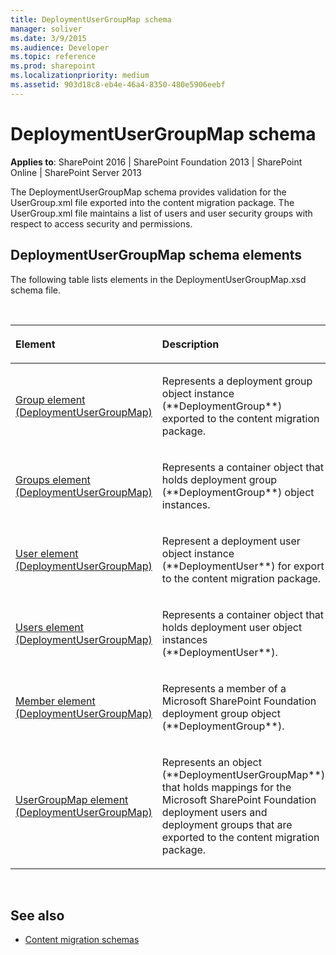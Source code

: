 ```yaml
---
title: DeploymentUserGroupMap schema
manager: soliver
ms.date: 3/9/2015
ms.audience: Developer
ms.topic: reference
ms.prod: sharepoint
ms.localizationpriority: medium
ms.assetid: 903d18c8-eb4e-46a4-8350-480e5906eebf
---
```


# DeploymentUserGroupMap schema

**Applies to**: SharePoint 2016 | SharePoint Foundation 2013 | SharePoint Online | SharePoint Server 2013

The DeploymentUserGroupMap schema provides validation for the UserGroup.xml file exported into the content migration package. The UserGroup.xml file maintains a list of users and user security groups with respect to access security and permissions.

## DeploymentUserGroupMap schema elements

The following table lists elements in the DeploymentUserGroupMap.xsd schema file.

<br/>

<table>
<colgroup>
<col width="40%" />
<col width="60%" />
</colgroup>
<thead>
<tr class="header">
<th align="left"><p>Element</p></th>
<th align="left"><p>Description</p></th>
</tr>
</thead>
<tbody>
<tr class="odd">
<td align="left"><p><span sdata="link"><a href="group-element-deploymentusergroupmap.md">Group element (DeploymentUserGroupMap)</a></span></p></td>
<td align="left"><p>Represents a deployment group object instance (**DeploymentGroup**) exported to the content migration package.</p></td>
</tr>
<tr class="even">
<td align="left"><p><span sdata="link"><a href="groups-element-deploymentusergroupmap.md">Groups element (DeploymentUserGroupMap)</a></span></p></td>
<td align="left"><p>Represents a container object that holds deployment group (**DeploymentGroup**) object instances.</p></td>
</tr>
<tr class="odd">
<td align="left"><p><span sdata="link"><a href="user-element-deploymentusergroupmap.md">User element (DeploymentUserGroupMap)</a></span></p></td>
<td align="left"><p>Represent a deployment user object instance (**DeploymentUser**) for export to the content migration package.</p></td>
</tr>
<tr class="even">
<td align="left"><p><span sdata="link"><a href="users-element-deploymentusergroupmap.md">Users element (DeploymentUserGroupMap)</a></span></p></td>
<td align="left"><p>Represents a container object that holds deployment user object instances (**DeploymentUser**).</p></td>
</tr>
<tr class="odd">
<td align="left"><p><span sdata="link"><a href="member-element-deploymentusergroupmap.md">Member element (DeploymentUserGroupMap)</a></span></p></td>
<td align="left"><p>Represents a member of a Microsoft SharePoint Foundation deployment group object (**DeploymentGroup**).</p></td>
</tr>
<tr class="even">
<td align="left"><p><span sdata="link"><a href="usergroupmap-element-deploymentusergroupmap.md">UserGroupMap element (DeploymentUserGroupMap)</a></span></p></td>
<td align="left"><p>Represents an object (**DeploymentUserGroupMap**) that holds mappings for the Microsoft SharePoint Foundation deployment users and deployment groups that are exported to the content migration package.</p></td>
</tr>
</tbody>
</table>

<br/>

## See also

- [Content migration schemas](content-migration-schemas.md)







